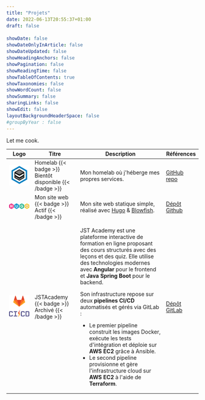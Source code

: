 ```yaml
---
title: "Projets"
date: 2022-06-13T20:55:37+01:00
draft: false

showDate: false
showDateOnlyInArticle: false
showDateUpdated: false
showHeadingAnchors: false
showPagination: false
showReadingTime: false
showTableOfContents: true
showTaxonomies: false
showWordCount: false
showSummary: false
sharingLinks: false
showEdit: false
layoutBackgroundHeaderSpace: false
#groupByYear : false
---
```


Let me cook.

<table>
    <thead>
        <tr>
            <th>Logo</th>
            <th>Titre</th>
            <th>Description</th>
            <th>Références</th>
        </tr>
    </thead>
    <tbody>
        <tr>
            <td><img class="customEntitityAlbum" style="background-color:transparent" src="homelab.fr.png"/></td>
            <td>
              Homelab
              {{< badge >}}
                Bientôt disponible
              {{< /badge >}}
            </td>
            <td>Mon homelab où j'héberge mes propres services.</td>
            <td><a target="_blank" href="https://github.com/Justin-De-Sio/homelab">GitHub repo</a></td>
        </tr>
         <tr>
            <td><img class="customEntitityAlbum" style="background-color:transparent" src="hugo.fr.png"/></td>
            <td>
              Mon site web
              {{< badge >}}
                Actif
              {{< /badge >}}
            </td>
            <td>Mon site web statique simple, réalisé avec <a target="_blank" href="https://gohugo.io/">Hugo</a> & <a target="_blank" href="https://blowfish.page/">Blowfish</a>.</td>
            <td><a target="_blank" href="https://github.com/justin-de-sio/my-blog">Dépôt Github</a></td>
        </tr>
        <tr>
            <td><img class="customEntitityAlbum" style="background-color:transparent" src="cicd.fr.png"/></td>
            <td>
              JSTAcademy
              {{< badge >}}
                Archivé
              {{< /badge >}}
            </td>
            <td>
                <p>JST Academy est une plateforme interactive de formation en ligne proposant des cours structurés avec des leçons et des quiz. Elle utilise des technologies modernes avec <strong>Angular</strong> pour le frontend et <strong>Java Spring Boot</strong> pour le backend.</p>
                <p>Son infrastructure repose sur deux <strong>pipelines CI/CD</strong> automatisés et gérés via GitLab :</p>
                <ul>
                <li>Le premier pipeline construit les images Docker, exécute les tests d'intégration et déploie sur <strong>AWS EC2</strong> grâce à Ansible.</li>
                <li>Le second pipeline provisionne et gère l'infrastructure cloud sur <strong>AWS EC2</strong> à l'aide de <strong>Terraform</strong>.</li>
                </ul>
            </td>
                <td><a target="_blank" href="https://gitlab.com/jstacademy">Dépôt GitLab</a></td>
        </tr>

</tbody>

</table>
